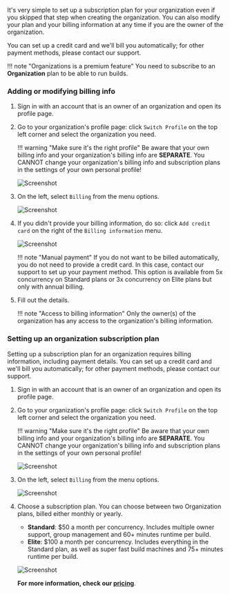 It's very simple to set up a subscription plan for your organization even if you skipped that step when creating the organization. You can also modify your plan and your billing information at any time if you are the owner of the organization.

You can set up a credit card and we'll bill you automatically; for other payment methods, please contact our support.

!!! note "Organizations is a premium feature"
    You need to subscribe to an __Organization__ plan to be able to run builds.

### Adding or modifying billing info

1. Sign in with an account that is an owner of an organization and open its profile page.
1. Go to your organization's profile page: click `Switch Profile` on the top left corner and select the organization you need.

    !!! warning "Make sure it's the right profile"
        Be aware that your own billing info and your organization's billing info are __SEPARATE__. You CANNOT change your organization's billing info and subscription plans in the settings of your own personal profile!

    ![Screenshot](./img/team-management/organization/switch-profile-2.png)

1. On the left, select `Billing` from the menu options.

    ![Screenshot](./img/team-management/organization/billing-sidebar-menu.png)

1. If you didn't provide your billing information, do so: click `Add credit card` on the right of the `Billing information` menu.

    ![Screenshot](./img/team-management/organization/add-credit-card.png)

    !!! note "Manual payment"
        If you do not want to be billed automatically, you do not need to provide a credit card. In this case, contact our support to set up your payment method. This option is available from 5x concurrency on Standard plans or 3x concurrency on Elite plans but only with annual billing.

1. Fill out the details.

    !!! note "Access to billing information"
        Only the owner(s) of the organization has any access to the organization's billing information.

### Setting up an organization subscription plan

Setting up a subscription plan for an organization requires billing information, including payment details. You can set up a credit card and we'll bill you automatically; for other payment methods, please contact our support.

1. Sign in with an account that is an owner of an organization and open its profile page.
1. Go to your organization's profile page: click `Switch Profile` on the top left corner and select the organization you need.

    !!! warning "Make sure it's the right profile"
        Be aware that your own billing info and your organization's billing info are __SEPARATE__. You CANNOT change your organization's billing info and subscription plans in the settings of your own personal profile!

    ![Screenshot](./img/team-management/organization/switch-profile-2.png)

1. On the left, select `Billing` from the menu options.

    ![Screenshot](./img/team-management/organization/billing-sidebar-menu.png)

1. Choose a subscription plan. You can choose between two Organization plans, billed either monthly or yearly.

    - __Standard__: $50 a month per concurrency. Includes multiple owner support, group management and 60+ minutes runtime per build.
    - __Elite__: $100 a month per concurrency. Includes everything in the Standard plan, as well as super fast build machines and 75+ minutes runtime per build.

    ![Screenshot](./img/team-management/organization/subscription-plans.png)

    __For more information, check our [pricing](https://www.bitrise.io/pricing)__.
